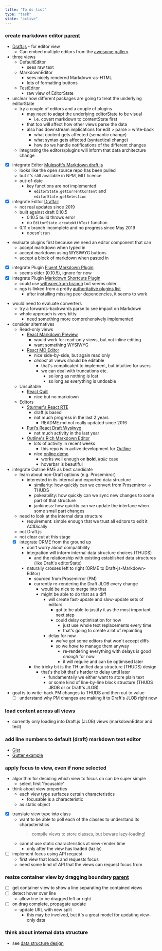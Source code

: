 ```yaml
---
title: "To do list"
type: "task"
state: "active"
---
```


### create markdown editor [parent](/project/user-stories/user-can-view-a-thinkope)
+ [Draft.js](https://github.com/facebook/draft-js) - for editor view
    + Can embed multiple editors from the [awesome gallery](https://github.com/nikgraf/awesome-draft-js)
+ three views
    + DefaultEditor
        + sees raw text
    + MarkdownEditor
        + sees nicely rendered Markdown-as-HTML
        + lots of formatting buttons
    + TestEditor
        + raw view of EditorState
+ unclear how different packages are going to treat the underlying editorState
    + try a couple of editors and a couple of plugins
        + may need to adapt the underlying editorState to be visual
            + i.e. covert markdown to contentState first
        + that too will affect how other views parse the data
        + also has downstream implications for edit > parse > write-back
            + what content gets affected (semantic change)
            + what syntax gets affected (syntactical change)
            + how do we handle notifications of the different changes
    + integrating the editors/plugins will inform that data architecture change
+ [X] integrate Editor [Mulesoft's Markdown draft.js](https://www.npmjs.com/package/md-draft-js)
    + looks like the open source repo has been pulled
    + but it's still available in NPM, MIT licence
    + out-of-date
        + key functions are not implemented
            + `editorState.getCurrentContent` and `editorState.getSelection`
+ [X] integrate Editor [Draftail](https://www.draftail.org/)
    + not real updates since 2019
    + built against draft 0.10.5
        + 0.10.5 build throws error
        + no `EditorState.createWithText` function
    + 0.11.x branch incomplete and no progress since May 2019
        + doesn't run
+ evaluate plugins first because we need an editor component that can
    + accept markdown when typed in
    + accept markdown using WYSIWYG buttons
    + accept a block of markdown when pasted in
+ [x] integrate Plugin [Fluent Markdown Plugin](https://github.com/makeflow/draft-js-fluent-markdown-plugin)
    + seems older (0.10.5), ignore for now
+ [X] integrate Plugin [Markdown Shortcuts Plugin](https://github.com/ngs/draft-js-markdown-shortcuts-plugin)
    + could use [withspectrum branch](https://github.com/withspectrum/draft-js-markdown-plugin) but seems older
    + ngs is linked from a pretty [authoritative plugins list](https://github.com/draft-js-plugins/draft-js-plugins)
        + after installing missing peer dependencies, it seems to work
+ would need to evaluate converters
    + try a forwards-backwards parse to see impact on Markdown
    + whole approach is very bitty
        + need something more comprehensively implemented
+ consider alternatives
    + Read-only views
        + [React Markdown Preview](https://uiwjs.github.io/react-markdown-preview/)
            + would work for read-only views, but not inline editing
            + want something WYSIWYG
        + [React MD Editor](https://uiwjs.github.io/react-md-editor/)
            + nice side-by-side, but again read only
            + _almost_ all views should be editable
                + that's complicated to implement, but intuitive for users
                + we can deal with truncations etc.
                    + so long as nothing is lost
                    + so long as everything is undoable
    + Unsuitable
        + [React Quill](https://github.com/zenoamaro/react-quill)
          - nice but no markdown
    + Editors
        + [Sturmer's React RTE](https://github.com/sstur/react-rte)
            + draft.js based
            - not much progress in the last 2 years
                - README.md not really updated since 2016
        + [Puri's React Draft Wysiwyg](https://github.com/jpuri/react-draft-wysiwyg)
            - not much activity in the last year
        + [Outline's Rich Markdown Editor](https://github.com/outline/rich-markdown-editor)
            + lots of activity in recent weeks
                + this repo is in active development for [Outline](https://getoutline.com)
            + nice [online demo](https://codesandbox.io/s/qv10xzjw9j?file=/src/index.js)
                + works well enough on **bold**, _italic_ case
                + hoverbar is beautiful
+ integrate Outline RME as best candidate
    + learn about non-Draft options (e.g. Prosemirror)
        + interested in its internal and exported data structure
            + similarity: how quickly can we convert from Prosemirror -> THUDS
            + pokeability: how quickly can we sync new changes to some part of that structure
            + jankiness: how quickly can we update the interface when some small part changes
    + need to look at the internal data structure
        + requirement: simple enough that we trust all editors to edit it ACIDically
    - not Draft.js
    + not clear cut at this stage
    + [X] integrate ORME from the ground up
        + don't worry about compatibility
        + integration will inform internal data structure choices (THUDS)
            + and the relationship with existing established data structures (like Draft's editorState)
        + naturally crosses left to right (ORME to Draft-js-Markdown-Editor)
            + sourced from Prosemirror (PM)
            + currently re-rendering the Draft JLOB every change
                + would be nice to merge into that
                + might be able to do that as a diff
                    + will create fast-update and slow-update sets of editors
                        + got to be able to justify it as the most important next step
                        + could delay optimisation for now
                            + just use whole text replacements every time
                            + that's going to create a lot of repainting
                    + delay for now
                        + we've got some editors that won't accept diffs
                        + so we _have_ to manage them anyway
                            + re-rendering everything with delays is good _enough_ for now
                            + it will require and can be optimised later
            + the tricky bit is the TH unified data structure (THUDS) design
                + that's the bit that's harder to delay until later
                    + fundamentally we either want to store plain text
                    + or some kind of line-by-line block structure (THUDS JBOB or or Draft's JLOB) 
+ goal is to write-back PM changes to THUDS and then out to value
    + [ ] understand why PM changes are making it to Draft's JLOB right now

### load content across all views
+ currently only loading into Draft.js (JLOB) views (markdownEditor and test)

### add line numbers to default (draft) markdown text editor
+ [Gist](https://gist.github.com/lixiaoyan/79b5740f213b8526d967682f6cd329c0)
+ [Gutter example](http://seejamescode.github.io/draft-js-gutter/)

### apply focus to view, even if none selected
+ algorithm for deciding which view to focus on can be super simple
    + select first 'focusable'
+ think about view properties
    + each view type surfaces certain characteristics
        + focusable is a characteristic
    + as static object
+ [X] translate view type into class
    + want to be able to poll each of the classes to understand its characteristics
        > compile views to store classes, but beware lazy-loading!
    + cannot use static characteristics at view-render time
        + only after the view has loaded (lazily)
+ [ ] implement focus using API request
    + first view that loads and requests focus
    + need some kind of API that the views can request focus from

### resize container view by dragging boundary [parent](/project/user-stories/user-can-view-a-thinkope)
+ [ ] get container view to show a line separating the contained views
+ [ ] detect hover over line
    + allow line to be dragged left or right
+ [ ] on drag complete, propagate update
    + update URL with new split
        + this may be involved, but it's a great model for updating view-only data

### think about internal data structure
+ see [data structure design](/tech/data-structure)
